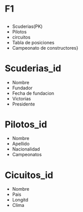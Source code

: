 # F1
##  
 - Scuderias(PK)
 - Pilotos 
 - circuitos 
 - Tabla de posiciones
 - Campeonato de constructores}


 

  # Scuderias_id
 - Nombre
 - Fundador
 - Fecha de fundacion
 - Victorias
 - Presidente
 

 # Pilotos_id
 - Nombre
 - Apellido
 - Nacionalidad
 - Campeonatos

# Cicuitos_id
- Nombre
- Pais
- Longitd
- Clima

